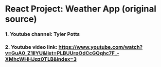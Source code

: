 # React Project: Weather App (original source)  

### 1. Youtube channel: Tyler Potts
### 2. Youtube video link: https://www.youtube.com/watch?v=GuA0_Z1llYU&list=PLBUUrpOdCcGQqhc7F_-XMhcWHHJqz0TLB&index=3

